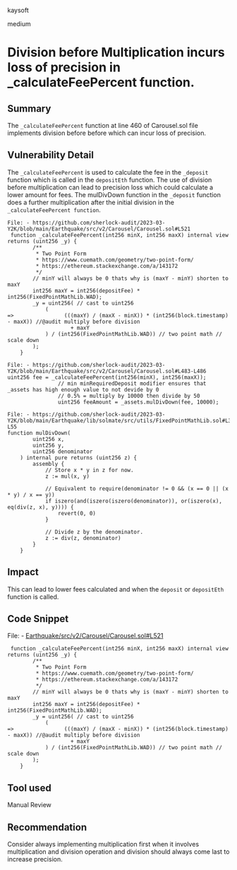 kaysoft

medium

# Division before Multiplication incurs loss of precision in _calculateFeePercent function.

## Summary
The `_calculateFeePercent` function at line 460 of Carousel.sol file implements division before before which can incur loss of precision.

## Vulnerability Detail
The `_calculateFeePercent` is used to calculate the fee in the `_deposit` function which is called in the `depositEth` function.
The use of division before multiplication can lead to precision loss which could calculate a lower amount for fees.
The mulDivDown function in the `_deposit` function does a further multiplication after the initial division in the `_calculateFeePercent function`. 

```Solidity
File: - https://github.com/sherlock-audit/2023-03-Y2K/blob/main/Earthquake/src/v2/Carousel/Carousel.sol#L521
 function _calculateFeePercent(int256 minX, int256 maxX) internal view returns (uint256 _y) {
        /**
         * Two Point Form
         * https://www.cuemath.com/geometry/two-point-form/
         * https://ethereum.stackexchange.com/a/143172
         */
        // minY will always be 0 thats why is (maxY - minY) shorten to maxY
        int256 maxY = int256(depositFee) * int256(FixedPointMathLib.WAD);
        _y = uint256( // cast to uint256
            (
=>                (((maxY) / (maxX - minX)) * (int256(block.timestamp) - maxX)) //@audit multiply before division
                    + maxY
            ) / (int256(FixedPointMathLib.WAD)) // two point math // scale down
        );
    }
```


```Solidity
File: - https://github.com/sherlock-audit/2023-03-Y2K/blob/main/Earthquake/src/v2/Carousel/Carousel.sol#L483-L486
uint256 fee = _calculateFeePercent(int256(minX), int256(maxX));
                // min minRequiredDeposit modifier ensures that _assets has high enough value to not devide by 0
                // 0.5% = multiply by 10000 then divide by 50
                uint256 feeAmount = _assets.mulDivDown(fee, 10000);
```
```Solidity
File: - https://github.com/sherlock-audit/2023-03-Y2K/blob/main/Earthquake/lib/solmate/src/utils/FixedPointMathLib.sol#L34-L55
function mulDivDown(
        uint256 x,
        uint256 y,
        uint256 denominator
    ) internal pure returns (uint256 z) {
        assembly {
            // Store x * y in z for now.
            z := mul(x, y)

            // Equivalent to require(denominator != 0 && (x == 0 || (x * y) / x == y))
            if iszero(and(iszero(iszero(denominator)), or(iszero(x), eq(div(z, x), y)))) {
                revert(0, 0)
            }

            // Divide z by the denominator.
            z := div(z, denominator)
        }
    }
```

## Impact
This can lead to lower fees calculated and when the `deposit` or `depositEth` function is called.

## Code Snippet
File: - [Earthquake/src/v2/Carousel/Carousel.sol#L521](https://github.com/sherlock-audit/2023-03-Y2K/blob/main/Earthquake/src/v2/Carousel/Carousel.sol#L521)
```Solidity
 function _calculateFeePercent(int256 minX, int256 maxX) internal view returns (uint256 _y) {
        /**
         * Two Point Form
         * https://www.cuemath.com/geometry/two-point-form/
         * https://ethereum.stackexchange.com/a/143172
         */
        // minY will always be 0 thats why is (maxY - minY) shorten to maxY
        int256 maxY = int256(depositFee) * int256(FixedPointMathLib.WAD);
        _y = uint256( // cast to uint256
            (
=>                (((maxY) / (maxX - minX)) * (int256(block.timestamp) - maxX)) //@audit multiply before division
                    + maxY
            ) / (int256(FixedPointMathLib.WAD)) // two point math // scale down
        );
    }
```

## Tool used
Manual Review

## Recommendation
Consider always implementing multiplication first when it involves multiplication and division operation and division should always come last to increase precision.